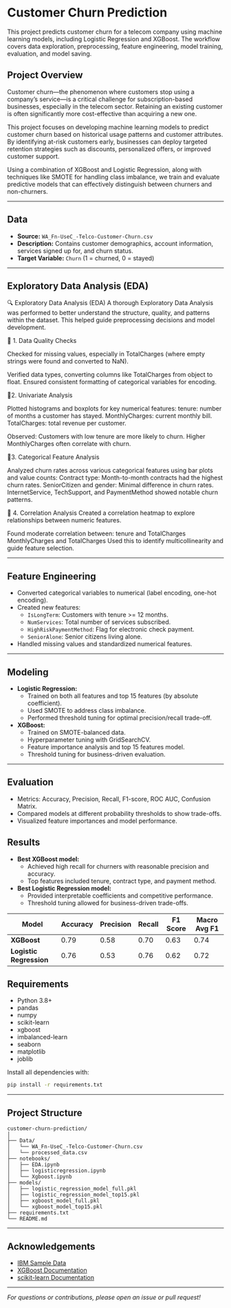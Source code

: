 # Customer Churn Prediction

This project predicts customer churn for a telecom company using machine learning models, including Logistic Regression and XGBoost. The workflow covers data exploration, preprocessing, feature engineering, model training, evaluation, and model saving.


## Project Overview

Customer churn—the phenomenon where customers stop using a company’s service—is a critical challenge for subscription-based businesses, especially in the telecom sector. Retaining an existing customer is often significantly more cost-effective than acquiring a new one.

This project focuses on developing machine learning models to predict customer churn based on historical usage patterns and customer attributes. By identifying at-risk customers early, businesses can deploy targeted retention strategies such as discounts, personalized offers, or improved customer support.

Using a combination of XGBoost and Logistic Regression, along with techniques like SMOTE for handling class imbalance, we train and evaluate predictive models that can effectively distinguish between churners and non-churners.

---

## Data

- **Source:** `WA_Fn-UseC_-Telco-Customer-Churn.csv`
- **Description:** Contains customer demographics, account information, services signed up for, and churn status.
- **Target Variable:** `Churn` (1 = churned, 0 = stayed)

---

## Exploratory Data Analysis (EDA)

🔍 Exploratory Data Analysis (EDA)
A thorough Exploratory Data Analysis was performed to better understand the structure, quality, and patterns within the dataset. This helped guide preprocessing decisions and model development.

📌 1. Data Quality Checks

Checked for missing values, especially in TotalCharges (where empty strings were found and converted to NaN).

Verified data types, converting columns like TotalCharges from object to float.
Ensured consistent formatting of categorical variables for encoding.

📌2. Univariate Analysis

Plotted histograms and boxplots for key numerical features:
tenure: number of months a customer has stayed.
MonthlyCharges: current monthly bill.
TotalCharges: total revenue per customer.

Observed:
Customers with low tenure are more likely to churn.
Higher MonthlyCharges often correlate with churn.

📌3. Categorical Feature Analysis

Analyzed churn rates across various categorical features using bar plots and value counts:
Contract type: Month-to-month contracts had the highest churn rates.
SeniorCitizen and gender: Minimal difference in churn rates.
InternetService, TechSupport, and PaymentMethod showed notable churn patterns.

🔗 4. Correlation Analysis
Created a correlation heatmap to explore relationships between numeric features.

Found moderate correlation between:
tenure and TotalCharges
MonthlyCharges and TotalCharges
Used this to identify multicollinearity and guide feature selection.

---

## Feature Engineering

- Converted categorical variables to numerical (label encoding, one-hot encoding).
- Created new features:
    - `IsLongTerm`: Customers with tenure >= 12 months.
    - `NumServices`: Total number of services subscribed.
    - `HighRiskPaymentMethod`: Flag for electronic check payment.
    - `SeniorAlone`: Senior citizens living alone.
- Handled missing values and standardized numerical features.

---

## Modeling

- **Logistic Regression:**  
    - Trained on both all features and top 15 features (by absolute coefficient).
    - Used SMOTE to address class imbalance.
    - Performed threshold tuning for optimal precision/recall trade-off.
- **XGBoost:**  
    - Trained on SMOTE-balanced data.
    - Hyperparameter tuning with GridSearchCV.
    - Feature importance analysis and top 15 features model.
    - Threshold tuning for business-driven evaluation.

---

## Evaluation

- Metrics: Accuracy, Precision, Recall, F1-score, ROC AUC, Confusion Matrix.
- Compared models at different probability thresholds to show trade-offs.
- Visualized feature importances and model performance.


## Results

- **Best XGBoost model:**  
    - Achieved high recall for churners with reasonable precision and accuracy.
    - Top features included tenure, contract type, and payment method.
- **Best Logistic Regression model:**  
    - Provided interpretable coefficients and competitive performance.
    - Threshold tuning allowed for business-driven trade-offs.

| **Model**                | **Accuracy** | **Precision** | **Recall** | **F1 Score** | **Macro Avg F1** |
| -------------------------| ------------ | --------------| ---------- | -------------| ---------------- |
| **XGBoost**              | 0.79         | 0.58          | 0.70       | 0.63         | 0.74             |
| **Logistic Regression**  | 0.76         | 0.53          | 0.76       | 0.62         | 0.72             |



## Requirements

- Python 3.8+
- pandas
- numpy
- scikit-learn
- xgboost
- imbalanced-learn
- seaborn
- matplotlib
- joblib

Install all dependencies with:
```bash
pip install -r requirements.txt
```

---

## Project Structure

```
customer-churn-prediction/
│
├── Data/
│   └── WA_Fn-UseC_-Telco-Customer-Churn.csv
│   └── processed_data.csv
├── notebooks/
│   ├── EDA.ipynb
│   ├── logisticregression.ipynb
│   └── Xgboost.ipynb
├── models/
│   ├── logistic_regression_model_full.pkl
│   ├── logistic_regression_model_top15.pkl
│   ├── xgboost_model_full.pkl
│   └── xgboost_model_top15.pkl
├── requirements.txt
└── README.md
```

---

## Acknowledgements

- [IBM Sample Data](https://www.ibm.com/communities/analytics/watson-analytics-blog/guide-to-sample-datasets/)
- [XGBoost Documentation](https://xgboost.readthedocs.io/)
- [scikit-learn Documentation](https://scikit-learn.org/)

---

*For questions or contributions, please open an issue or pull request!*